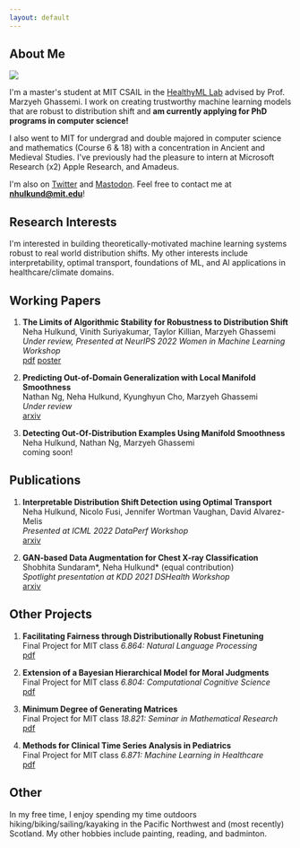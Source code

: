 ```yaml
---
layout: default
---
```


## About Me

<img class="profile-picture" src="prof_2.png">

I'm a master's student at MIT CSAIL in the [HealthyML Lab](https://healthyml.org) advised by Prof. Marzyeh Ghassemi. I work on creating trustworthy machine learning models that are robust to distribution shift and **am currently applying for PhD programs in computer science!**

I also went to MIT for undergrad and double majored in computer science and mathematics (Course 6 & 18) with a concentration in Ancient and Medieval Studies. I've previously had the pleasure to intern at Microsoft Research (x2) Apple Research, and Amadeus.

I'm also on [Twitter](https://twitter.com/NHulkund) and [Mastodon](). Feel free to contact me at **nhulkund@mit.edu**! 

## Research Interests

I'm interested in building theoretically-motivated machine learning systems robust to real world distribution shifts. My other interests include interpretability, optimal transport, foundations of ML, and AI applications in healthcare/climate domains.

## Working Papers
1. **The Limits of Algorithmic Stability for Robustness to Distribution Shift** \
Neha Hulkund, Vinith Suriyakumar, Taylor Killian, Marzyeh Ghassemi\
*Under review, Presented at NeurIPS 2022 Women in Machine Learning Workshop* \
[pdf](https://drive.google.com/file/d/1J8NJZJJv_lEI-bS6WqQHMNPTjwODvbBY/view?usp=sharing)
[poster](https://drive.google.com/file/d/1S1W2BL_NpgCNgbSkugarDmj5iFMF7EhD/view?usp=share_link)

2. **Predicting Out-of-Domain Generalization with Local Manifold Smoothness**\
Nathan Ng, Neha Hulkund, Kyunghyun Cho, Marzyeh Ghassemi \
*Under review*\
[arxiv](https://arxiv.org/pdf/2207.02093.pdf)

3. **Detecting Out-Of-Distribution Examples Using Manifold Smoothness**\
Neha Hulkund, Nathan Ng, Marzyeh Ghassemi\
coming soon!

## Publications

1. **Interpretable Distribution Shift Detection using Optimal Transport**\
Neha Hulkund, Nicolo Fusi, Jennifer Wortman Vaughan, David Alvarez-Melis \
*Presented at ICML 2022 DataPerf Workshop*\
[arxiv](https://arxiv.org/pdf/2208.02896.pdf)

2. **GAN-based Data Augmentation for Chest X-ray Classification**\
Shobhita Sundaram\*, Neha Hulkund\* (equal contribution)\
*Spotlight presentation at KDD 2021 DSHealth Workshop*\
[arxiv](https://arxiv.org/pdf/2107.02970.pdf)

## Other Projects
1. **Facilitating Fairness through Distributionally Robust Finetuning**\
Final Project for MIT class *6.864: Natural Language Processing*\
[pdf](https://drive.google.com/file/d/14T0o401LiZr772WwZkGg2Mf-Mt7m8Vjx/view?usp=share_link)

2. **Extension of a Bayesian Hierarchical Model for Moral Judgments**\
Final Project for MIT class *6.804: Computational Cognitive Science*\
[pdf](https://drive.google.com/file/d/1f0UMBvd9_rlW5LJxU9tn2UXnBRywyOKH/view?usp=sharing)

3. **Minimum Degree of Generating Matrices**\
Final Project for MIT class *18.821: Seminar in Mathematical Research*\
[pdf](https://drive.google.com/file/d/12xdOv5r0wrc9y5k3k1_rHAKYShrORQ4j/view?usp=sharing)

4. **Methods for Clinical Time Series Analysis in Pediatrics**\
Final Project for MIT class *6.871: Machine Learning in Healthcare*\
[pdf](https://drive.google.com/file/d/1OwCuu6WlETLEwfqDormRkT87XkeiYt6k/view?usp=sharing)

## Other
In my free time, I enjoy spending my time outdoors 
hiking/biking/sailing/kayaking in the Pacific Northwest and (most 
recently) Scotland. My other hobbies include painting, reading, and 
badminton. 

<!-- This is a [link](http://google.com). Something *italics* and something **bold**.

Here is a table

Year | Award | Category
-----|-------|--------
2014 | Emmy  | Won Outstanding Lead Actor in a miniseries or a movie
2015 | BAFTA | Nominated for Best Leading Actor for Sherlock
2014 | Satellite | Won Best Actor miniseries or television film

Here is a horizontal rule

---

Here is a blockquote

> To a great mind, nothing is little -->

